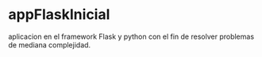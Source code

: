 # appFlaskInicial
aplicacion en el framework Flask y python con el fin de resolver problemas de mediana complejidad.
